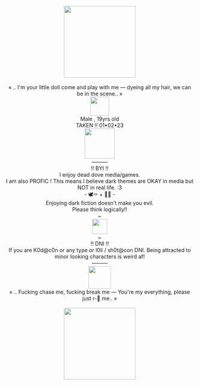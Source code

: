 <div align="center"> <br />
  <img src="https://file.garden/Zlo7whFY2AfQROME/36764ba7e81555b390f50a5efe096246.gif" "width="190" height="190"> <br /> <br />
  « .. I'm your little doll come and play with me — dyeing all my hair, we can be in the scene.. » <br />
  <img src="https://file.garden/Zlo7whFY2AfQROME/701745-E8-90-FB-4-E3-D-B7-A8-5-E17-D1414-ACE.png"with="50" height="50">
  <br /> 
  Male , 19yrs old <br />
  TAKEN !! 01•02•23 <br /> 
  <img src="https://file.garden/Zlo7whFY2AfQROME/bab69adf.gif" "width="80" height="80"> <br />
  ——— <br /> 
  !! BYI !! <br />
  I enjoy dead dove media/games. <br />
  I am also PROFIC ! This means I believe dark themes are OKAY in media but NOT in real life. :3 <br />
  - 🕊️⚰️ + 🥭🌈 - <br />
  Enjoying dark fiction doesn't make you evil. <br />
  Please think logically!! <br />
  ~ <br />
 <img src="https://file.garden/Zlo7whFY2AfQROME/aa584a79.gif" "width="40" height="40"> <br />
  ~ <br />
  !! DNI !! <br />
  If you are K0d@c0n or any type or l0li / sh0t@con DNI. Being attracted to minor looking characters is weird af! <br />
  ——— <br />
  <img src="https://file.garden/Zlo7whFY2AfQROME/59bf563c.gif" "width="60" height="60"> <br />
  « .. Fucking chase me, fucking break me — You're my everything, please just r-📸 me.. » <br /> <br />
  <img src="https://file.garden/Zlo7whFY2AfQROME/Untitled110_20240620030008.png" "width="190" height="190"> <br />
</div>
